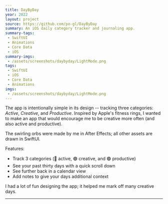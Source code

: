 ```yaml
---
title: DayByDay
year: 2022
layout: project
source: https://github.com/po-gl/DayByDay
summary: An iOS daily category tracker and journaling app.
summary-tags:
 - SwiftUI
 - Animations
 - Core Data
 - iOS
summary-imgs:
 - /assets/screenshots/daybyday/LightMode.png
tags:
 - SwiftUI
 - iOS
 - Core Data
 - Animations
imgs:
 - /assets/screenshots/daybyday/LightMode.png
---
```


The app is intentionally simple in its design -- tracking three categories: *Active*, *Creative*, and *Productive*.
Inspired by Apple's fitness rings, I wanted to make an app that would encourage me to be creative more often (and also active and productive).

The swirling orbs were made by me in After Effects; all other assets are drawn in SwiftUI.

Features:
- Track 3 categories (🔴 active, 🟣 creative, and 🟢 productive)
- See your past thirty days with a quick scroll down
- See further back in a calendar view
- Add notes to give your days additional context


I had a lot of fun designing the app; it helped me mark off many creative days.

---
